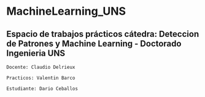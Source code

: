 # MachineLearning_UNS

## Espacio de trabajos prácticos cátedra: Deteccion de Patrones y Machine Learning - Doctorado Ingenieria UNS

    Docente: Claudio Delrieux

    Practicos: Valentin Barco

    Estudiante: Dario Ceballos

